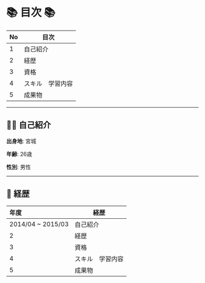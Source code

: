 # 📚 目次 📚

|No|目次|
|:-|-
|1|自己紹介      
|2|経歴
|3|資格  
|4|スキル　学習内容
|5|成果物

___

## :frowning_man: 自己紹介

**出身地**:  宮城

**年齢**:  26歳

**性別**:  男性

___

## :bookmark_tabs: 経歴

|年度|経歴|
|:-|-
|2014/04 ~ 2015/03|自己紹介      
|2|経歴
|3|資格  
|4|スキル　学習内容
|5|成果物



